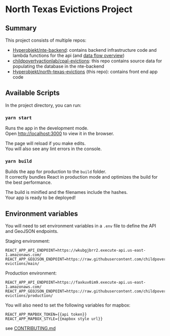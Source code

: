# North Texas Evictions Project

## Summary

This project consists of multiple repos:

- [Hyperobjekt/nte-backend](https://github.com/Hyperobjekt/nte-backend): contains backend infrastructure code and lambda functions for the api (and [data flow overview](https://github.com/Hyperobjekt/nte-backend/blob/main/CONTRIBUTING.md#data-flow))
- [childpovertyactionlab/cpal-evictions](https://github.com/childpovertyactionlab/cpal-evictions): this repo contains source data for populating the database in the nte-backend
- [Hyperobjekt/north-texas-evictions](https://github.com/Hyperobjekt/north-texas-evictions) (this repo): contains front end app code

## Available Scripts

In the project directory, you can run:

### `yarn start`

Runs the app in the development mode.\
Open [http://localhost:3000](http://localhost:3000) to view it in the browser.

The page will reload if you make edits.\
You will also see any lint errors in the console.

### `yarn build`

Builds the app for production to the `build` folder.\
It correctly bundles React in production mode and optimizes the build for the best performance.

The build is minified and the filenames include the hashes.\
Your app is ready to be deployed!

## Environment variables

You will need to set environment variables in a `.env` file to define the API and GeoJSON endpoints.

Staging environment:

```
REACT_APP_API_ENDPOINT=https://wkubgjbrr2.execute-api.us-east-1.amazonaws.com/
REACT_APP_GEOJSON_ENDPOINT=https://raw.githubusercontent.com/childpovertyactionlab/cpal-evictions/main/
```

Production environment:

```
REACT_APP_API_ENDPOINT=https://faxkuv0im9.execute-api.us-east-1.amazonaws.com/
REACT_APP_GEOJSON_ENDPOINT=https://raw.githubusercontent.com/childpovertyactionlab/cpal-evictions/production/
```

You will also need to set the following variables for mapbox:

```
REACT_APP_MAPBOX_TOKEN={{api token}}
REACT_APP_MAPBOX_STYLE={{mapbox style url}}
```

see [CONTRIBUTING.md](./CONTRIBUTING.md)